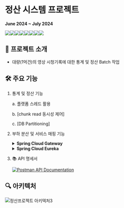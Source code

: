 # 정산 시스템 프로젝트
**June 2024 ~ July 2024** 

<img src="https://img.shields.io/badge/Spring Boot-6DB33F?style=for-the-badge&logo=Spring Boot&logoColor=white"><img src="https://img.shields.io/badge/Spring%20Batch-6DB33F?style=for-the-badge&logo=spring&logoColor=white"><img src="https://img.shields.io/badge/Spring Cloud-6DB33F?style=for-the-badge&logo= &logoColor=white"><img src="https://img.shields.io/badge/MySQL-4479A1?style=for-the-badge&logo=MySQL&logoColor=white"><img src="https://img.shields.io/badge/Docker-2496ED?style=for-the-badge&logo=Docker&logoColor=white"><img src="https://img.shields.io/badge/Prometheus-E6522C?style=for-the-badge&logo=Prometheus&logoColor=white"><img src="https://img.shields.io/badge/Grafana-F46800?style=for-the-badge&logo=Grafana&logoColor=white"><img src="https://img.shields.io/badge/GitHub Actions-2088FF?style=for-the-badge&logo=GitHub Actions&logoColor=white">


## 📌 프로젝트 소개
- 대량(1억건)의 영상 시청기록에 대한 통계 및 정산 Batch 작업


## 🛠️ 주요 기능
1. 통계 및 정산 기능
 
    a. 플랫폼 스레드 활용
    
    b. [chunk read 동시성 제어]

    c. [DB Partitioning]



2. 부하 분산 및 서비스 매핑 기능 <details> <summary><b>Spring Cloud Gateway</b></summary> <ul> <li>중앙 집중식 인증 및 권한 부여, JWT 토큰 검증</li> <li>로드 밸런싱: 라운드 로빈 방식으로 트래픽 분산</li> </ul> </details> <details> <summary><b>Spring Cloud Eureka</b></summary> <ul> <li>Eureka 서비스 ID를 활용한 자동 서비스 매핑 <ul> <li>Eureka에 등록된 서비스 ID를 활용하여 요청을 자동으로 해당 서비스로 매핑</li> </ul> </li> <li>Eureka Server를 통한 서비스 디스커버리 <ul> <li>서비스 자동 등록 및 검색</li> <li>서비스 헬스 체크 및 실시간 상태 모니터링</li> </ul> </li> </ul> </details>


3. 📚 API 명세서

   [![Postman API Documentation](https://img.shields.io/badge/Postman-API%20Documentation-orange?style=for-the-badge&logo=postman)](https://documenter.getpostman.com/view/27591971/2sA3XWdKBy)

## 🔍 아키텍처
![정산프로젝트 아키텍처3](https://github.com/user-attachments/assets/e8a2cd35-44b2-4e3d-aacc-69beb6342018)

